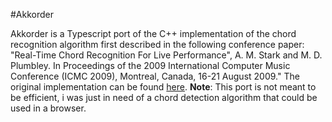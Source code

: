 #Akkorder

Akkorder is a Typescript port of the C++ implementation of the chord recognition algorithm first described in the following conference paper:
"Real-Time Chord Recognition For Live Performance", A. M. Stark and M. D. Plumbley. In Proceedings of the 2009 International Computer Music Conference (ICMC 2009), Montreal, Canada, 16-21 August 2009."
The original implementation can be found [here](https://github.com/adamstark/Chord-Detector-and-Chromagram).
**Note**: This port is not meant to be efficient, i was just in need of a chord detection algorithm that could be used in a browser.
